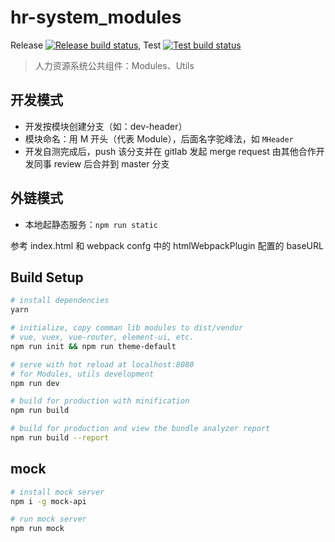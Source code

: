 # hr-system_modules

Release [![Release build status](http://gitlab.gxtr9.com:8980/t9_frontend/hrms/modules/badges/release/build.svg)](http://gitlab.gxtr9.com:8980/t9_frontend/hrms/modules/commits/release), Test [![Test build status](http://gitlab.gxtr9.com:8980/t9_frontend/hrms/modules/badges/test/build.svg)](http://gitlab.gxtr9.com:8980/t9_frontend/hrms/modules/commits/test)

> 人力资源系统公共组件：Modules、Utils

## 开发模式

* 开发按模块创建分支（如：dev-header）
* 模块命名：用 M 开头（代表 Module），后面名字驼峰法，如 `MHeader`
* 开发自测完成后，push 该分支并在 gitlab 发起 merge request 由其他合作开发同事 review 后合并到 master 分支

## 外链模式

* 本地起静态服务：`npm run static`

参考 index.html 和 webpack confg 中的 htmlWebpackPlugin 配置的 baseURL

## Build Setup

``` bash
# install dependencies
yarn

# initialize, copy comman lib modules to dist/vendor
# vue, vuex, vue-router, element-ui, etc.
npm run init && npm run theme-default

# serve with hot reload at localhost:8080
# for Modules, utils development
npm run dev

# build for production with minification
npm run build

# build for production and view the bundle analyzer report
npm run build --report
```

## mock

``` bash
# install mock server
npm i -g mock-api

# run mock server
npm run mock
```
